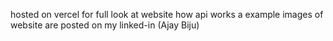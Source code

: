 hosted on vercel
for full look at website how api works a example images of website are posted on my linked-in (Ajay Biju)
